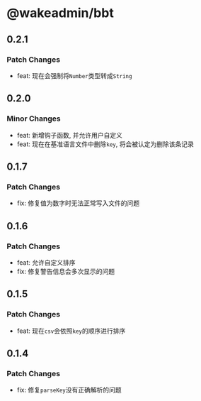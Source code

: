 # @wakeadmin/bbt

## 0.2.1

### Patch Changes

- feat: 现在会强制将`Number`类型转成`String`


## 0.2.0

### Minor Changes

- feat: 新增钩子函数, 并允许用户自定义
- feat: 现在在基准语言文件中删除`key`, 将会被认定为删除该条记录

## 0.1.7

### Patch Changes

- fix: 修复值为数字时无法正常写入文件的问题

## 0.1.6

### Patch Changes

- feat: 允许自定义排序
- fix: 修复警告信息会多次显示的问题

## 0.1.5

### Patch Changes

- feat: 现在`csv`会依照`key`的顺序进行排序

## 0.1.4

### Patch Changes

- fix: 修复`parseKey`没有正确解析的问题

